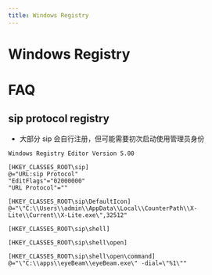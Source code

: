 ```yaml
---
title: Windows Registry
---
```


# Windows Registry

# FAQ

## sip protocol registry

- 大部分 sip 会自行注册，但可能需要初次启动使用管理员身份

```reg
Windows Registry Editor Version 5.00

[HKEY_CLASSES_ROOT\sip]
@="URL:sip Protocol"
"EditFlags"="02000000"
"URL Protocol"=""

[HKEY_CLASSES_ROOT\sip\DefaultIcon]
@="\"C:\\Users\\admin\\AppData\\Local\\CounterPath\\X-Lite\\Current\\X-Lite.exe\",32512"

[HKEY_CLASSES_ROOT\sip\shell]

[HKEY_CLASSES_ROOT\sip\shell\open]

[HKEY_CLASSES_ROOT\sip\shell\open\command]
@="\"C:\\apps\\eyeBeam\\eyeBeam.exe\" -dial=\"%1\""
```
